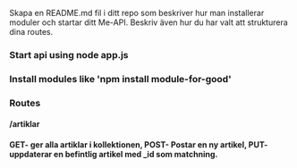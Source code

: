 Skapa en README.md fil i ditt repo som beskriver hur man installerar moduler och startar ditt Me-API. Beskriv även hur du har valt att strukturera dina routes.


### Start api using node app.js

### Install modules like 'npm install module-for-good'

### Routes
#### /artiklar
#### GET- ger alla artiklar i kollektionen, POST- Postar en ny artikel, PUT- uppdaterar en befintlig artikel med _id som matchning.